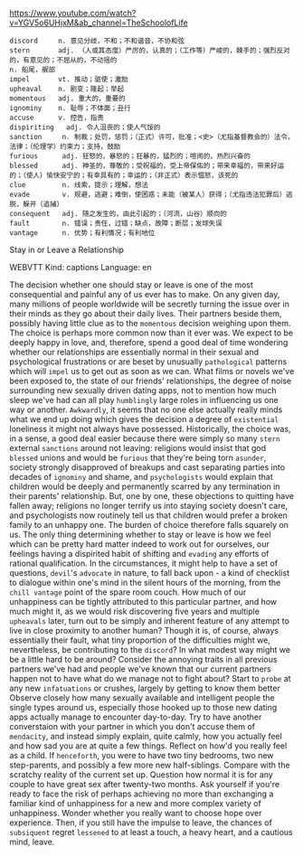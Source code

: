 https://www.youtube.com/watch?v=YGV5o6UHjxM&ab_channel=TheSchoolofLife

```
discord     n. 意见分歧，不和；不和谐音，不协和弦
stern       adj. （人或其态度）严厉的，认真的；（工作等）严峻的，棘手的；强烈反对的，有意见的；不屈从的，不动摇的
n. 船尾，艉部
impel       vt. 推动；驱使；激励
upheaval    n. 剧变；隆起；举起
momentous   adj. 重大的，重要的
ignominy    n. 耻辱；不体面；丑行        
accuse      v. 控告，指责
dispiriting   adj. 令人沮丧的；使人气馁的        
sanction     n. 制裁；处罚，惩罚；（正式）许可，批准；<史>（尤指基督教会的）法令，法律；（伦理学）约束力；支持，鼓励
furious      adj. 狂怒的，暴怒的；狂暴的，猛烈的；喧闹的，热烈兴奋的
blessed      adj. 神圣的，尊敬的；受祝福的，受上帝保佑的；带来幸福的，带来好运的；（使人）愉快安宁的；有幸具有的；幸运的；（非正式）表示愠怒，该死的
clue         n. 线索，提示；理解，想法
evade        v. 规避，逃避；难倒，使困惑；未能（被某人）获得；（尤指违法犯罪后）逃脱，躲开（追捕）  
consequent   adj. 随之发生的，由此引起的；（河流，山谷）顺向的  
fault        n. 错误；责任，过错；缺点，故障；断层；发球失误
vantage      n. 优势；有利情况；有利地位
```

Stay in or Leave a Relationship

WEBVTT Kind: captions Language: en 

The decision whether one should stay or leave is one of the most consequential and painful any of us ever has to make. On any given day, many millions of people worldwide will be secretly turning the issue over in their minds as they go about their daily lives. Their partners beside them, possibly having little clue as to the `momentous` decision weighing upon them. The choice is perhaps more common now than it ever was. We expect to be deeply happy in love, and, therefore, spend a good deal of time wondering whether our relationships are essentially normal in their sexual and psychological frustrations or are beset by unusually `pathological` patterns which will `impel` us to get out as soon as we can. What films or novels we've been exposed to, the state of our friends' relationships, the degree of noise surrounding new sexually driven dating apps, not to mention how much sleep we've had can all play `humblingly` large roles in influencing us one way or another. `Awkwardly`, it seems that no one else actually really minds what we end up doing which gives the decision a degree of `existential` loneliness it might not always have possessed. Historically, the choice was, in a sense, a good deal easier because there were simply so many `stern` external `sanctions` around not leaving: religions would insist that god `blessed` unions and would be `furious` that they're being torn `asunder`, society strongly disapproved of breakups and cast separating parties into decades of `ignominy` and shame, and `psychologists` would explain that children would be deeply and permanently scarred by any termination in their parents' relationship. But, one by one, these objections to quitting have fallen away; religions no longer terrify us into staying society doesn't care, and psychologists now routinely tell us that children would prefer a broken family to an unhappy one. The burden of choice therefore falls squarely on us. The only thing determining whether to stay or leave is how we feel which can be pretty hard matter indeed to work out for ourselves, our feelings having a dispirited habit of shifting and `evading` any efforts of rational qualification. In the circumstances, it might help to have a set of questions, `devil`'s `advocate` in nature, to fall back upon - a kind of checklist to dialogue within one's mind in the silent hours of the morning, from the `chill vantage` point of the spare room couch. How much of our unhappiness can be tightly attributed to this particular partner, and how much might it, as we would risk discovering five years and multiple `upheavals` later, turn out to be simply and inherent feature of any attempt to live in close proximity to another human? Though it is, of course, always essentially their fault, what tiny proportion of the difficulties might we, nevertheless, be contributing to the `discord`? In what modest way might we be a little hard to be around? Consider the annoying traits in all previous partners we've had and people we've known that our current partners happen not to have what do we manage not to fight about? Start to `probe` at any new `infatuations` or crushes, largely by getting to know them better Observe closely how many sexually available and intelligent people the single types around us, especially those hooked up to those new dating apps actually manage to encounter day-to-day. Try to have another converstaion with your partner in which you don't accuse them of `mendacity`, and instead simply explain, quite calmly, how you actually feel and how sad you are at quite a few things. Reflect on how'd you really feel as a child. If `henceforth`, you were to have two tiny bedrooms, two new step-parents, and possibly a few more new half-siblings. Compare with the scratchy reality of the current set up. Question how normal it is for any couple to have great sex after twenty-two months. Ask yourself if you're ready to face the risk of perhaps achieving no more than exchanging a familiar kind of unhappiness for a new and more complex variety of unhappiness. Wonder whether you really want to choose hope over experience. Then, if you still have the impulse to leave, the chances of `subsiquent` regret `lessened` to at least a touch, a heavy heart, and a cautious mind, leave. 